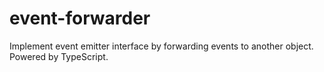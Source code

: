 # event-forwarder
Implement event emitter interface by forwarding events to another object. Powered by TypeScript.
